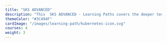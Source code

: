 ```yaml
---
title: "SKS ADVANCED"
description: "This  SKS ADVANCED - Learning Paths covers the deeper technical topics of (managed) Kubernetes for an expert audience and conveys the benefits of containers and container orchestration for modern IT scenarios. It will help you learn how to leverage this new technology, use the terminology associated, understand the components and functions, and why these new technologies are so important."
themeColor: "#3C494F"
cardImage: "/images/learning-path/kubernetes-icon.svg"
courses: 4
weight: 3
---
```

